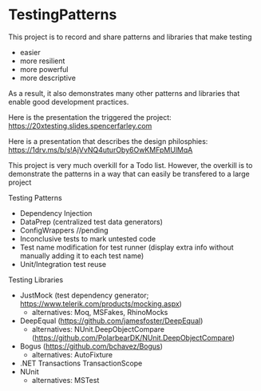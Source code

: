 # TestingPatterns

This project is to record and share patterns and libraries that make testing 
- easier
- more resilient
- more powerful
- more descriptive

As a result, it also demonstrates many other patterns and libraries that enable good development practices. 

Here is the presentation the triggered the project: https://20xtesting.slides.spencerfarley.com

Here is a presentation that describes the design philosphies: https://1drv.ms/b/s!AjVvNQ4uturOby6OwKMFpMUlMqA

This project is very much overkill for a Todo list. However, the overkill is to demonstrate the patterns in a way that can easily be transfered to a large project

Testing Patterns
- Dependency Injection
- DataPrep (centralized test data generators)
- ConfigWrappers //pending
- Inconclusive tests to mark untested code
- Test name modification for test runner (display extra info without manually adding it to each test name)
- Unit/Integration test reuse

Testing Libraries
- JustMock (test dependency generator; https://www.telerik.com/products/mocking.aspx)
  - alternatives: Moq, MSFakes, RhinoMocks
- DeepEqual (https://github.com/jamesfoster/DeepEqual)
  - alternatives: NUnit.DeepObjectCompare (https://github.com/PolarbearDK/NUnit.DeepObjectCompare)
- Bogus (https://github.com/bchavez/Bogus)
  - alternatives: AutoFixture
- .NET Transactions TransactionScope
- NUnit
  - alternatives: MSTest

